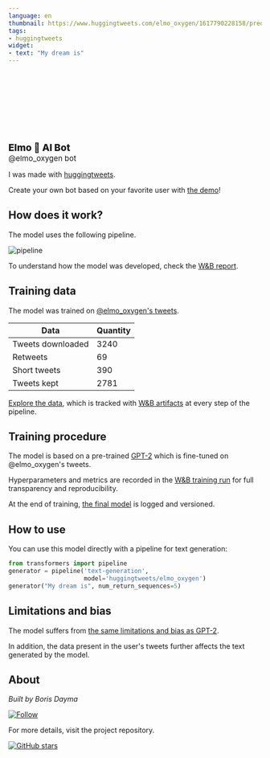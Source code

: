```yaml
---
language: en
thumbnail: https://www.huggingtweets.com/elmo_oxygen/1617790228158/predictions.png
tags:
- huggingtweets
widget:
- text: "My dream is"
---
```


<div>
<div style="width: 132px; height:132px; border-radius: 50%; background-size: cover; background-image: url('https://pbs.twimg.com/profile_images/1358585705165803520/1gRdkOAR_400x400.jpg')">
</div>
<div style="margin-top: 8px; font-size: 19px; font-weight: 800">Elmo 🤖 AI Bot </div>
<div style="font-size: 15px">@elmo_oxygen bot</div>
</div>

I was made with [huggingtweets](https://github.com/borisdayma/huggingtweets).

Create your own bot based on your favorite user with [the demo](https://colab.research.google.com/github/borisdayma/huggingtweets/blob/master/huggingtweets-demo.ipynb)!

## How does it work?

The model uses the following pipeline.

![pipeline](https://github.com/borisdayma/huggingtweets/blob/master/img/pipeline.png?raw=true)

To understand how the model was developed, check the [W&B report](https://wandb.ai/wandb/huggingtweets/reports/HuggingTweets-Train-a-Model-to-Generate-Tweets--VmlldzoxMTY5MjI).

## Training data

The model was trained on [@elmo_oxygen's tweets](https://twitter.com/elmo_oxygen).

| Data | Quantity |
| --- | --- |
| Tweets downloaded | 3240 |
| Retweets | 69 |
| Short tweets | 390 |
| Tweets kept | 2781 |

[Explore the data](https://wandb.ai/wandb/huggingtweets/runs/ltnqbnk5/artifacts), which is tracked with [W&B artifacts](https://docs.wandb.com/artifacts) at every step of the pipeline.

## Training procedure

The model is based on a pre-trained [GPT-2](https://huggingface.co/gpt2) which is fine-tuned on @elmo_oxygen's tweets.

Hyperparameters and metrics are recorded in the [W&B training run](https://wandb.ai/wandb/huggingtweets/runs/1gigw5nn) for full transparency and reproducibility.

At the end of training, [the final model](https://wandb.ai/wandb/huggingtweets/runs/1gigw5nn/artifacts) is logged and versioned.

## How to use

You can use this model directly with a pipeline for text generation:

```python
from transformers import pipeline
generator = pipeline('text-generation',
                     model='huggingtweets/elmo_oxygen')
generator("My dream is", num_return_sequences=5)
```

## Limitations and bias

The model suffers from [the same limitations and bias as GPT-2](https://huggingface.co/gpt2#limitations-and-bias).

In addition, the data present in the user's tweets further affects the text generated by the model.

## About

*Built by Boris Dayma*

[![Follow](https://img.shields.io/twitter/follow/borisdayma?style=social)](https://twitter.com/intent/follow?screen_name=borisdayma)

For more details, visit the project repository.

[![GitHub stars](https://img.shields.io/github/stars/borisdayma/huggingtweets?style=social)](https://github.com/borisdayma/huggingtweets)
